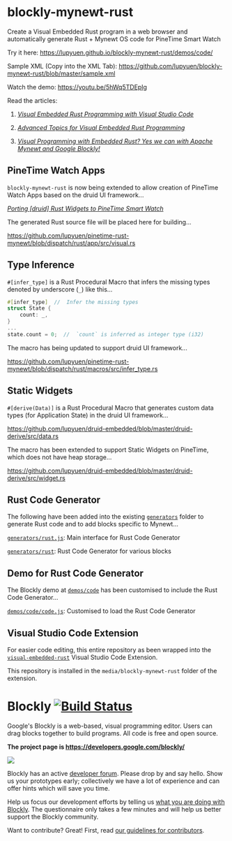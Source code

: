 # blockly-mynewt-rust

Create a Visual Embedded Rust program in a web browser and automatically generate Rust + Mynewt OS code for PineTime Smart Watch

Try it here: https://lupyuen.github.io/blockly-mynewt-rust/demos/code/

Sample XML (Copy into the XML Tab): https://github.com/lupyuen/blockly-mynewt-rust/blob/master/sample.xml

Watch the demo: https://youtu.be/5hWq5TDEpIg

Read the articles: 

1.  [_Visual Embedded Rust Programming with Visual Studio Code_](https://medium.com/@ly.lee/visual-embedded-rust-programming-with-visual-studio-code-1bc1262e398c?sk=222de63e45993aacd0db5a2e4b1f33c7)

2.  [_Advanced Topics for Visual Embedded Rust Programming_](https://medium.com/@ly.lee/advanced-topics-for-visual-embedded-rust-programming-ebf1627fe397?sk=01f0ae0e1b82efa9fd6b8e5616c736af)

3.  [_Visual Programming with Embedded Rust? Yes we can with Apache Mynewt and Google Blockly!_](https://medium.com/@ly.lee/visual-programming-with-embedded-rust-yes-we-can-with-apache-mynewt-and-google-blockly-8b67ef7412d7)

## PineTime Watch Apps

`blockly-mynewt-rust` is now being extended to allow creation of PineTime Watch Apps based on the druid UI framework...

[_Porting [druid] Rust Widgets to PineTime Smart Watch_](https://medium.com/@ly.lee/porting-druid-rust-widgets-to-pinetime-smart-watch-7e1d5a5d977a?source=friends_link&sk=09b153c68483f7fa9e63350efd167b07)

The generated Rust source file will be placed here for building...

https://github.com/lupyuen/pinetime-rust-mynewt/blob/dispatch/rust/app/src/visual.rs

## Type Inference

`#[infer_type]` is a Rust Procedural Macro that infers the missing types denoted by underscore (`_`) like this...

```rust
#[infer_type]  //  Infer the missing types
struct State {
    count: _,
}
...
state.count = 0;  //  `count` is inferred as integer type (i32)
```

The macro has being updated to support druid UI framework...

https://github.com/lupyuen/pinetime-rust-mynewt/blob/dispatch/rust/macros/src/infer_type.rs

## Static Widgets

`#[derive(Data)]` is a Rust Procedural Macro that generates custom data types (for Application State) in the druid UI framework...

https://github.com/lupyuen/druid-embedded/blob/master/druid-derive/src/data.rs

The macro has been extended to support Static Widgets on PineTime, which does not have heap storage...

https://github.com/lupyuen/druid-embedded/blob/master/druid-derive/src/widget.rs

## Rust Code Generator

The following have been added into the existing [`generators`](generators) folder to generate Rust code and to add blocks specific to Mynewt...

[`generators/rust.js`](generators/rust.js): Main interface for Rust Code Generator

[`generators/rust`](generators/rust): Rust Code Generator for various blocks

## Demo for Rust Code Generator

The Blockly demo at [`demos/code`](demos/code) has been customised to include the Rust Code Generator...

[`demos/code/code.js`](demos/code/code.js): Customised to load the Rust Code Generator

## Visual Studio Code Extension

For easier code editing, this entire repository as been wrapped into the [`visual-embedded-rust`](https://github.com/lupyuen/visual-embedded-rust) Visual Studio Code Extension.

This repository is installed in the `media/blockly-mynewt-rust` folder of the extension.

# Blockly [![Build Status]( https://travis-ci.org/google/blockly.svg?branch=master)](https://travis-ci.org/google/blockly)


Google's Blockly is a web-based, visual programming editor.  Users can drag
blocks together to build programs.  All code is free and open source.

**The project page is https://developers.google.com/blockly/**

![](https://developers.google.com/blockly/images/sample.png)

Blockly has an active [developer forum](https://groups.google.com/forum/#!forum/blockly). Please drop by and say hello. Show us your prototypes early; collectively we have a lot of experience and can offer hints which will save you time.

Help us focus our development efforts by telling us [what you are doing with
Blockly](https://developers.google.com/blockly/registration). The questionnaire only takes
a few minutes and will help us better support the Blockly community.

Want to contribute? Great! First, read [our guidelines for contributors](https://developers.google.com/blockly/guides/modify/contributing).
